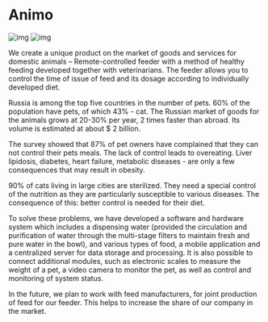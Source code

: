 # Animo

![img](http://cs629513.vk.me/v629513106/3a6fd/cjLPiUhYc3w.jpg)
![img](http://cs629513.vk.me/v629513106/3a707/p_Mn1wowcBY.jpg)

We create a unique product on the market of goods and services for domestic animals – Remote-controlled feeder with a method of healthy feeding developed together with veterinarians. The feeder allows you to control the time of issue of feed and its dosage according to individually developed diet. 


Russia is among the top five countries in the number of pets. 60% of the population have pets, of which 43% - cat. The Russian market of goods for the animals grows at 20-30% per year, 2 times faster than abroad. Its volume is estimated at about $ 2 billion. 


The survey showed that 87% of pet owners have complained that they can not control their pets meals. The lack of control leads to overeating. Liver lipidosis, diabetes, heart failure, metabolic diseases - are only a few consequences that may result in obesity. 


90% of cats living in large cities are sterilized. They need a special control of the nutrition as they are particularly susceptible to various diseases. The consequence of this: better control is needed for their diet. 


To solve these problems, we have developed a software and hardware system which includes a dispensing water (provided the circulation and purification of water through the multi-stage filters to maintain fresh and pure water in the bowl), and various types of food, a mobile application and a centralized server for data storage and processing. It is also possible to connect additional modules, such as electronic scales to measure the weight of a pet, a video camera to monitor the pet, as well as control and monitoring of system status. 


In the future, we plan to work with feed manufacturers, for joint production of feed for our feeder. This helps to increase the share of our company in the market.
